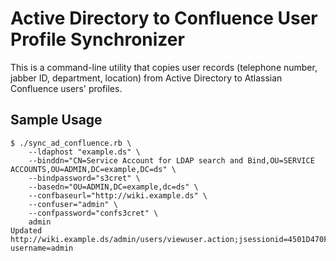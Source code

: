 # Active Directory to Confluence User Profile Synchronizer

This is a command-line utility that copies user records (telephone number, jabber ID, department, location) from Active Directory to Atlassian Confluence users' profiles.

## Sample Usage

    $ ./sync_ad_confluence.rb \
        --ldaphost "example.ds" \
        --binddn="CN=Service Account for LDAP search and Bind,OU=SERVICE ACCOUNTS,OU=ADMIN,DC=example,DC=ds" \
        --bindpassword="s3cret" \
        --basedn="OU=ADMIN,DC=example,dc=ds" \
        --confbaseurl="http://wiki.example.ds" \
        --confuser="admin" \
        --confpassword="confs3cret" \
        admin
    Updated http://wiki.example.ds/admin/users/viewuser.action;jsessionid=4501D470FE1ACD4A32638FC3BB4EFD32?username=admin
